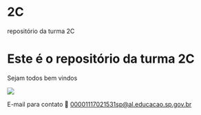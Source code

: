 # 2C
repositório da turma 2C

# Este é o repositório da turma 2C

Sejam todos bem vindos 

![](https://media1.tenor.com/m/7LJuaYyzXnYAAAAC/sols-bug-jar-silly-cat.gif)

E-mail para contato 📧 00001117021531sp@al.educacao.sp.gov.br

